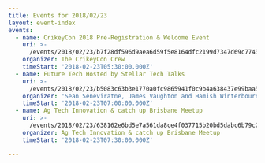 ```yaml
---
title: Events for 2018/02/23
layout: event-index
events:
  - name: CrikeyCon 2018 Pre-Registration & Welcome Event
    uri: >-
      /events/2018/02/23/b7f28df596d9aea6d59f5e8164dfc2199d7347d69c77430e14da39e3e607fb22
    organizer: The CrikeyCon Crew
    timeStart: '2018-02-23T05:30:00.000Z'
  - name: Future Tech Hosted by Stellar Tech Talks
    uri: >-
      /events/2018/02/23/b5083c63b3e1770a0fc9865941f0c9b4a638437e99baa5e83dbe0d04690751a1
    organizer: 'Sean Seneviratne, James Vaughton and Hamish Winterbourn'
    timeStart: '2018-02-23T07:00:00.000Z'
  - name: Ag Tech Innovation & catch up Brisbane Meetup
    uri: >-
      /events/2018/02/23/638162e6bd5e7a561da8ce4f037715b20bd5dabc6b79c2e3fa94edadcf345a5e
    organizer: Ag Tech Innovation & catch up Brisbane Meetup
    timeStart: '2018-02-23T07:30:00.000Z'

---
```

